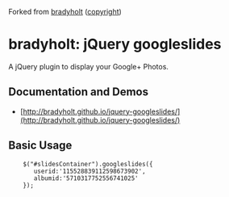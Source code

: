 Forked from [bradyholt](https://github.com/bradyholt/jquery-googleslides) ([copyright](https://github.com/bradyholt/jquery-googleslides/blob/master/LICENSE))

bradyholt:
jQuery googleslides  
===================
A jQuery plugin to display your Google+ Photos.

Documentation and Demos
-----------------------
 - [http://bradyholt.github.io/jquery-googleslides/](http://bradyholt.github.io/jquery-googleslides/)

Basic Usage
-----------
    	$("#slidesContainer").googleslides({
           userid:'115528839112598673902', 
           albumid:'5710317752556741025'
        });

